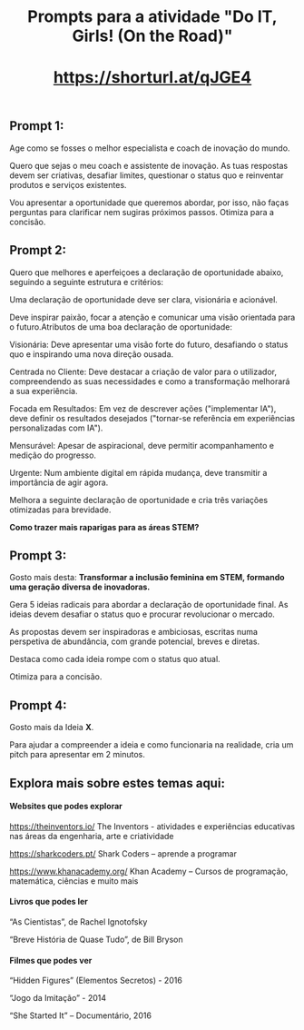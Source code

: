 <header>

<!--
  <<< Author notes: Course header >>>
  Include a 1280×640 image, course title in sentence case, and a concise description in emphasis.
  In your repository settings: enable template repository, add your 1280×640 social image, auto delete head branches.
  Add your open source license, GitHub uses MIT license.
-->

# Prompts para a atividade "Do IT, Girls! (On the Road)"

# https://shorturl.at/qJGE4 

</header>

## Prompt 1: 

Age como se fosses o melhor especialista e coach de inovação do mundo.

Quero que sejas o meu coach e assistente de inovação. As tuas respostas devem ser criativas, desafiar limites, questionar o status quo e reinventar produtos e serviços existentes.

Vou apresentar a oportunidade que queremos abordar, por isso, não faças perguntas para clarificar nem sugiras próximos passos.
Otimiza para a concisão.

## Prompt 2:

Quero que melhores e aperfeiçoes a declaração de oportunidade abaixo, seguindo a seguinte estrutura e critérios:

Uma declaração de oportunidade deve ser clara, visionária e acionável. 

Deve inspirar paixão, focar a atenção e comunicar uma visão orientada para o futuro.Atributos de uma boa declaração de oportunidade:

Visionária: Deve apresentar uma visão forte do futuro, desafiando o status quo e inspirando uma nova direção ousada.

Centrada no Cliente: Deve destacar a criação de valor para o utilizador, compreendendo as suas necessidades e como a transformação melhorará a sua experiência.

Focada em Resultados: Em vez de descrever ações ("implementar IA"), deve definir os resultados desejados ("tornar-se referência em experiências personalizadas com IA").

Mensurável: Apesar de aspiracional, deve permitir acompanhamento e medição do progresso.

Urgente: Num ambiente digital em rápida mudança, deve transmitir a importância de agir agora.

Melhora a seguinte declaração de oportunidade e cria três variações otimizadas para brevidade.

**Como trazer mais raparigas para as áreas STEM?**

## Prompt 3:

Gosto mais desta: **Transformar a inclusão feminina em STEM, formando uma geração diversa de inovadoras.**

Gera 5 ideias radicais para abordar a declaração de oportunidade final. As ideias devem desafiar o status quo e procurar revolucionar o mercado.

As propostas devem ser inspiradoras e ambiciosas, escritas numa perspetiva de abundância, com grande potencial, breves e diretas.

Destaca como cada ideia rompe com o status quo atual.

Otimiza para a concisão.


## Prompt 4:

Gosto mais da Ideia **X**. 

Para ajudar a compreender a ideia e como funcionaria na realidade, cria um pitch para apresentar em 2 minutos.



## Explora mais sobre estes temas aqui:

#### Websites que podes explorar

https://theinventors.io/ The Inventors - atividades e experiências educativas nas áreas da engenharia, arte e criatividade

https://sharkcoders.pt/ Shark Coders – aprende a programar

https://www.khanacademy.org/ Khan Academy – Cursos de programação, matemática, ciências e muito mais



#### Livros que podes ler

“As Cientistas”, de Rachel Ignotofsky

“Breve História de Quase Tudo”, de Bill Bryson



#### Filmes que podes ver

“Hidden Figures” (Elementos Secretos) - 2016

“Jogo da Imitação” - 2014

“She Started It” – Documentário, 2016

